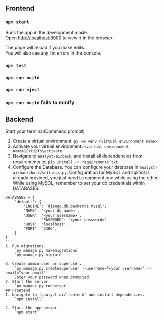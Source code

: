 ## Frontend
### `npm start`

Runs the app in the development mode.\
Open [http://localhost:3000](http://localhost:3000) to view it in the browser.

The page will reload if you make edits.\
You will also see any lint errors in the console.

### `npm test`

### `npm run build`

### `npm run eject`

### `npm run build` fails to minify


## Backend
Start your terminal(Command prompt)
1. Create a virtual environment.
	`py -m venv <virtual environment name>`
2. Activate your virtual environment.
	`<virtual environment name>\Scripts\activate`
3. Navigate to `analyst-ai/back`, and install all dependencies from requirements.txt
	`pip install -r requirements.txt`
4. Configure the Database. You can configure your database in `analyst-ai/back/back/settings.py`. Configuration for MySQL and sqlite3 is already provided, you just need to comment one while using the other.
While using MySQL, remember to set your db credentials within DATABASES.
```
DATABASES = {
    'default': {
        'ENGINE': 'django.db.backends.mysql',
        'NAME': '<your db name>',
        'USER': '<your username>',
				'PASSWORD': '<your password>'
        'HOST': 'localhost',
        'PORT': '3306',
    }
}
'''
5. Run migrations.
	`py manage.py makemigrations`
	`py manage.py migrate`

6. Create admin user or superuser.
	`py manage.py createsuperuser --username="<your username>" --email="your email"`
	Enter your password when prompted.
7. Start the server.
	`py manage.py runserver`
## Frontend
1. Navigate to 'analyst-ai/frontend' and install dependencies.
	`npm install`

2. Start the app server.
	`npm start`
